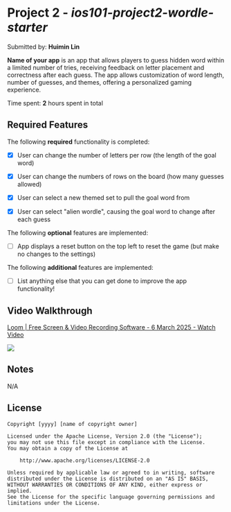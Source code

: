 # Project 2 - *ios101-project2-wordle-starter*

Submitted by: **Huimin Lin**

**Name of your app** is an app that allows players to guess hidden word within a limited number of tries, receiving feedback on letter placement and correctness after each guess. The app allows customization of word length, number of guesses, and themes, offering a personalized gaming experience. 

Time spent: **2** hours spent in total

## Required Features

The following **required** functionality is completed:

- [x] User can change the number of letters per row (the length of the goal word)
- [x] User can change the numbers of rows on the board (how many guesses allowed)
- [x] User can select a new themed set to pull the goal word from
- [x] User can select "alien wordle", causing the goal word to change after each guess


The following **optional** features are implemented:

- [ ] App displays a reset button on the top left to reset the game (but make no changes to the settings)

The following **additional** features are implemented:

- [ ] List anything else that you can get done to improve the app functionality!

## Video Walkthrough

<div>
    <a href="https://www.loom.com/share/d4ee2e5c662d44b28e94912a0e8d74a1">
      <p>Loom | Free Screen & Video Recording Software - 6 March 2025 - Watch Video</p>
    </a>
    <a href="https://www.loom.com/share/d4ee2e5c662d44b28e94912a0e8d74a1">
      <img style="max-width:300px;" src="https://cdn.loom.com/sessions/thumbnails/d4ee2e5c662d44b28e94912a0e8d74a1-dd75140fc7d2b422-full-play.gif">
    </a>
  </div>



## Notes
N/A

## License

    Copyright [yyyy] [name of copyright owner]

    Licensed under the Apache License, Version 2.0 (the "License");
    you may not use this file except in compliance with the License.
    You may obtain a copy of the License at

        http://www.apache.org/licenses/LICENSE-2.0

    Unless required by applicable law or agreed to in writing, software
    distributed under the License is distributed on an "AS IS" BASIS,
    WITHOUT WARRANTIES OR CONDITIONS OF ANY KIND, either express or implied.
    See the License for the specific language governing permissions and
    limitations under the License.
